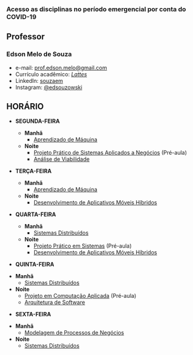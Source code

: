 ### Acesso as disciplinas no período emergencial por conta do COVID-19

## Professor

### Edson Melo de Souza
+ e-mail: [prof.edson.melo@gmail.com](mailto:prof.edson.melo@gmail.com)
+ Currículo acadêmico: [*Lattes*](http://lattes.cnpq.br/2641658716558510)
+ LinkedIn: [souzaem](https://www.linkedin.com/in/souzaem/)
+ Instagram: [@edsouzowski](https://www.instagram.com/edsouzowski/)

## HORÁRIO
* **SEGUNDA-FEIRA**
  + **Manhã**
    + [Aprendizado de Máquina](https://github.com/EdsonMSouza/seg_manha_ml)
  + **Noite**
    + [Projeto Prático de Sistemas Aplicados a Negócios](https://github.com/EdsonMSouza/2_noite_projeto) (Pré-aula)
    + [Análise de Viabilidade](https://github.com/EdsonMSouza/seg_noite_viabilidade)

* **TERÇA-FEIRA**
  + **Manhã**
    + [Aprendizado de Máquina](https://github.com/EdsonMSouza/seg_manha_ml)
  + **Noite**
    + [Desenvolvimento de Aplicativos Móveis Híbridos](https://github.com/EdsonMSouza/3_noite_mobile)    
  
* **QUARTA-FEIRA**
  + **Manhã**
    + [Sistemas Distribuídos](https://github.com/EdsonMSouza/qua_manha_sis_dist)
  + **Noite**
    + [Projeto Prático em Sistemas](https://github.com/EdsonMSouza/projeto_4_noite) (Pré-aula) 
    + [Desenvolvimento de Aplicativos Móveis Híbridos](https://github.com/EdsonMSouza/qua_noi_mobile)
  
 * **QUINTA-FEIRA**
  + **Manhã**
    + [Sistemas Distribuídos](https://github.com/EdsonMSouza/qui_manha_sis_dist)
  + **Noite**
    + [Projeto em Computação Aplicada](https://github.com/EdsonMSouza/projeto_5_noite) (Pré-aula) 
    + [Arquitetura de Software](https://github.com/EdsonMSouza/5_noite_arquitetura) 

 * **SEXTA-FEIRA**
  + **Manhã**
    + [Modelagem de Processos de Negócios](https://github.com/EdsonMSouza/6_manha_bpm)
  + **Noite**
    + [Sistemas Distribuídos](https://github.com/EdsonMSouza/6_noite_sis_dist) 